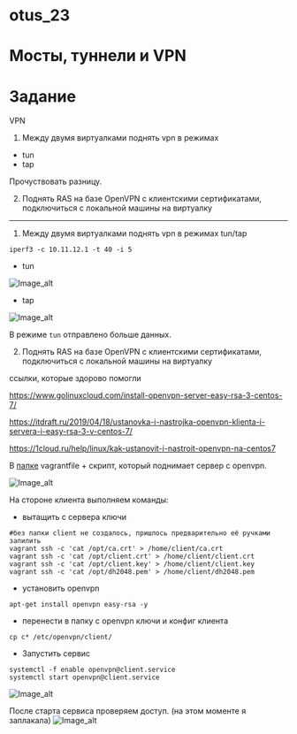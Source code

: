 # otus_23
# Мосты, туннели и VPN

# Задание
VPN
1. Между двумя виртуалками поднять vpn в режимах
- tun
- tap

Прочуствовать разницу.

2. Поднять RAS на базе OpenVPN с клиентскими сертификатами, подключиться с локальной машины на виртуалку

__________________________________________________________________________________________________________________

1. Между двумя виртуалками поднять vpn в режимах tun/tap

```iperf3 -c 10.11.12.1 -t 40 -i 5```
 - tun 
 
 ![Image_alt](https://github.com/Edo1993/otus_23/blob/master/11.png)
 
 - tap

![Image_alt](https://github.com/Edo1993/otus_23/blob/master/12.png)

В режиме ```tun``` отправлено больше данных.


2. Поднять RAS на базе OpenVPN с клиентскими сертификатами, подключиться с локальной машины на виртуалку

ссылки, которые здорово помогли

https://www.golinuxcloud.com/install-openvpn-server-easy-rsa-3-centos-7/

https://itdraft.ru/2019/04/18/ustanovka-i-nastrojka-openvpn-klienta-i-servera-i-easy-rsa-3-v-centos-7/

https://1cloud.ru/help/linux/kak-ustanovit-i-nastroit-openvpn-na-centos7



В [папке](https://github.com/Edo1993/otus_23/tree/master/openvpn) vagrantfile + скрипт, который поднимает сервер с openvpn.

 ![Image_alt](https://github.com/Edo1993/otus_23/blob/master/21.png)

На стороне клиента выполняем команды:

- вытащить с сервера ключи
```
#без папки client не создалось, пришлось предварительно её ручками запилить
vagrant ssh -c 'cat /opt/ca.crt' > /home/client/ca.crt
vagrant ssh -c 'cat /opt/client.crt' > /home/client/client.crt
vagrant ssh -c 'cat /opt/client.key' > /home/client/client.key
vagrant ssh -c 'cat /opt/dh2048.pem' > /home/client/dh2048.pem
```
- установить openvpn
```
apt-get install openvpn easy-rsa -y
```
- перенести в папку с openvpn ключи и конфиг клиента
```
cp c* /etc/openvpn/client/
```
- Запустить сервис
```
systemctl -f enable openvpn@client.service
systemctl start openvpn@client.service
```
 ![Image_alt](https://github.com/Edo1993/otus_23/blob/master/15.png)

После старта сервиса проверяем доступ.
(на этом моменте я заплакала)
 ![Image_alt](https://github.com/Edo1993/otus_23/blob/master/14.png)
